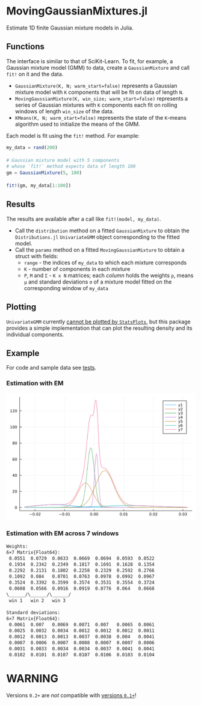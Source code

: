 # MovingGaussianMixtures.jl

Estimate 1D finite Gaussian mixture models in Julia.

## Functions

The interface is similar to that of SciKit-Learn. To fit, for example, a Gaussian mixture model (GMM) to data, create a `GaussianMixture` and call `fit!` on it and the data.

- `GaussianMixture(K, N; warm_start=false)` represents a Gaussian mixture model with `K` components that will be fit on data of length `N`.
- `MovingGaussianMixture(K, win_size; warm_start=false)` represents a series of Gaussian mixtures with `K` components each fit on rolling windows of length `win_size` of the data.
- `KMeans(K, N; warm_start=false)` represents the state of the `K`-means algorithm used to initialize the means of the GMM.

Each model is fit using the `fit!` method. For example:

```julia
my_data = rand(200)

# Gaussian mixture model with 5 components
# whose `fit!` method expects data of length 100
gm = GaussianMixture(5, 100)

fit!(gm, my_data[1:100])
```

## Results

The results are available after a call like `fit!(model, my_data)`.

- Call the `distribution` method on a fitted `GaussianMixture` to obtain the `Distributions.jl` `UnivariateGMM` object corresponding to the fitted model.
- Call the `params` method on a fitted `MovingGaussianMixture` to obtain a struct with fields:
    - `range` - the indices of `my_data` to which each mixture corresponds
    - `K` - number of components in each mixture
    - `P`, `M` and `Σ` - `K x N` matrices; each _column_ holds the weights `p`, means `μ` and standard deviations `σ` of a mixture model fitted on the corresponding window of `my_data`

## Plotting

`UnivariateGMM` currently [cannot be plotted by `StatsPlots`](https://github.com/JuliaPlots/StatsPlots.jl/issues/448), but this package provides a simple implementation that can plot the resulting density and its individual components.

## Example

For code and sample data see [tests](test/).

### Estimation with EM

![em](test/img/mixture_em.png)

### Estimation with EM across 7 windows

```
Weights:
6×7 Matrix{Float64}:
 0.0551  0.0729  0.0633  0.0669  0.0694  0.0593  0.0522
 0.1934  0.2342  0.2349  0.1817  0.1691  0.1628  0.1354
 0.2292  0.2131  0.1802  0.2258  0.2329  0.2592  0.2766
 0.1092  0.084   0.0701  0.0763  0.0978  0.0992  0.0967
 0.3524  0.3392  0.3599  0.3574  0.3531  0.3554  0.3724
 0.0608  0.0566  0.0916  0.0919  0.0776  0.064   0.0668
\______/\______/\______/
 win 1   win 2   win 3

Standard deviations:
6×7 Matrix{Float64}:
 0.0061  0.007   0.0069  0.0071  0.007   0.0065  0.0061
 0.0025  0.0032  0.0034  0.0012  0.0012  0.0012  0.0011
 0.0012  0.0013  0.0013  0.0037  0.0038  0.004   0.0041
 0.0007  0.0006  0.0007  0.0008  0.0007  0.0007  0.0006
 0.0031  0.0033  0.0034  0.0034  0.0037  0.0041  0.0041
 0.0102  0.0101  0.0107  0.0107  0.0106  0.0103  0.0104
```

# WARNING

Versions `0.2+` are _not_ compatible with [versions `0.1+`](https://github.com/ForceBru/MovingGaussianMixtures.jl/tree/eeac185117ac6c9ab5fbe54c046fa42dc51957fb)!